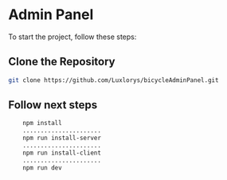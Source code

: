 # Admin Panel

To start the project, follow these steps:

## Clone the Repository

```bash
git clone https://github.com/Luxlorys/bicycleAdminPanel.git

```
## Follow next steps

```bash
    npm install
    ......................
    npm run install-server
    ......................
    npm run install-client
    ......................
    npm run dev
```